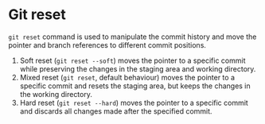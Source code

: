 # Git reset

`git reset` command is used to manipulate the commit history and move the pointer and branch references to different commit positions.

1. Soft reset (`git reset --soft`) moves the pointer to a specific commit while preserving the changes in the staging area and working directory.
2. Mixed reset (`git reset`, default behaviour) moves the pointer to a specific commit and resets the staging area, but keeps the changes in the working directory.
3. Hard reset (`git reset --hard`) moves the pointer to a specific commit and discards all changes made after the specified commit.
